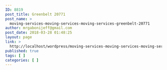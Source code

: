 ```yaml
---
ID: 8819
post_title: Greenbelt 20771
post_name: >
  moving-services-moving-services-moving-services-greenbelt-20771
author: mrgabonijeff@gmail.com
post_date: 2018-03-28 01:48:25
layout: page
link: >
  http://localhost/wordpress/moving-services-moving-services-moving-services-greenbelt-20771/
published: true
tags: [ ]
categories: [ ]
---
```


